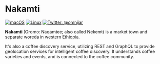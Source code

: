 # Nakamti

[![macOS](https://img.shields.io/badge/os-macOS-green.svg?style=flat)]()
[![Linux](https://img.shields.io/badge/os-linux-green.svg?style=flat)]()
[![Twitter: @omnijar](https://img.shields.io/badge/contact-@omnijar-blue.svg?style=flat)](https://twitter.com/omnijarcoffee)

**Nakamti** (Oromo: Naqamtee; also called Nekemt) is a market town and separate 
woreda in western Ethiopia.

It's also a coffee discovery service, utilizing REST and GraphQL to provide 
geolocation services for intelligent coffee discovery. It understands coffee
varieties and events, and is connected to the coffee community. 